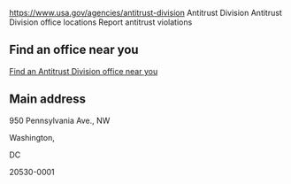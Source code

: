 

https://www.usa.gov/agencies/antitrust-division
Antitrust Division
Antitrust Division office locations
Report antitrust violations

Find an office near you
-----------------------

[Find an Antitrust Division office near you](https://www.justice.gov/atr/antitrust-division-leadership-section-and-office-directory#fo)

Main address
------------

950 Pennsylvania Ave., NW
  
Washington,

DC

20530-0001
